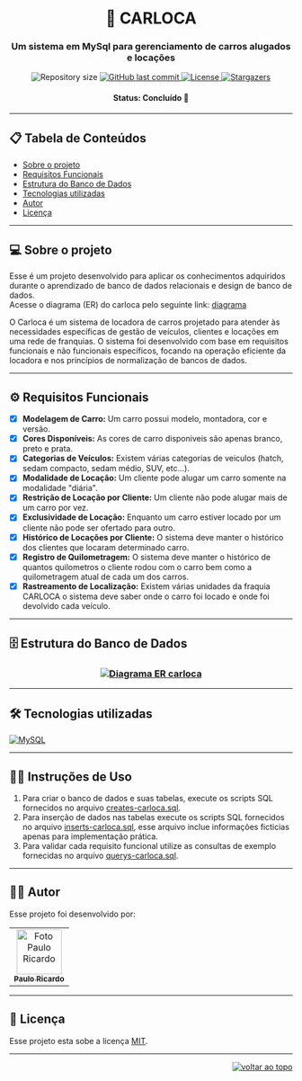 <h1 align="center">🚗 CARLOCA</h1>

<h3 align="center">Um sistema em MySql para gerenciamento de carros alugados e locações</h3>

<div align="center">
  <img alt="Repository size" src="https://img.shields.io/github/repo-size/Paulo-Ricard0/carlocaDB?color=9580FF">
  
  <a href="https://github.com/Paulo-Ricard0/carlocaDB/commits/main">
    <img alt="GitHub last commit" src="https://img.shields.io/github/last-commit/Paulo-Ricard0/carlocaDB?color=9580FF">
  </a>
  
   <a href="./LICENSE">
     <img alt="License" src="https://img.shields.io/badge/license-MIT-9580FF">
   </a>
   
   <a href="https://github.com/Paulo-Ricard0/carlocaDB/stargazers">
    <img alt="Stargazers" src="https://img.shields.io/github/stars/Paulo-Ricard0/carlocaDB?style=social">
  </a>
</div>

<h4 align="center">
   Status: Concluído 🚀
</h4>

---

## 📋 Tabela de Conteúdos
- [Sobre o projeto](#-sobre-o-projeto)
- [Requisitos Funcionais](#️-requisitos-funcionais)
- [Estrutura do Banco de Dados](#%EF%B8%8F-estrutura-do-banco-de-dados)
- [Tecnologias utilizadas](#%EF%B8%8F-tecnologias-utilizadas)
- [Autor](#-autor)
- [Licença](#-licença)

---

## 💻 Sobre o projeto

Esse é um projeto desenvolvido para aplicar os conhecimentos adquiridos durante o aprendizado de banco de dados relacionais e design de banco de dados.</br>
Acesse o diagrama (ER) do carloca pelo seguinte link: [diagrama](https://dbdiagram.io/d/Carloca-657e03ff56d8064ca0288458)

O Carloca é um sistema de locadora de carros projetado para atender às necessidades específicas de gestão de veículos, clientes e locações em uma rede de franquias. O sistema foi desenvolvido com base em requisitos funcionais e não funcionais específicos, focando na operação eficiente da locadora e nos princípios de normalização de bancos de dados.

---

## ⚙️ Requisitos Funcionais

- [x] **Modelagem de Carro:** Um carro possui modelo, montadora, cor e versão.
- [x] **Cores Disponíveis:** As cores de carro disponiveis são apenas branco, preto e prata.
- [x] **Categorias de Veículos:** Existem várias categorias de veiculos (hatch, sedam compacto, sedam médio, SUV, etc...).
- [x] **Modalidade de Locação:** Um cliente pode alugar um carro somente na modalidade "diária".
- [x] **Restrição de Locação por Cliente:** Um cliente não pode alugar mais de um carro por vez.
- [x] **Exclusividade de Locação:** Enquanto um carro estiver locado por um cliente não pode ser ofertado para outro.
- [x] **Histórico de Locações por Cliente:** O sistema deve manter o histórico dos clientes que locaram determinado carro.
- [x] **Registro de Quilometragem:** O sistema deve manter o histórico de quantos quilometros o cliente rodou com o carro bem como a quilometragem atual de cada um dos carros.
- [x] **Rastreamento de Localização:** Existem várias unidades da fraquia CARLOCA o sistema deve saber onde o carro foi locado e onde foi devolvido cada veículo.

---

## 🗄️ Estrutura do Banco de Dados

<h3 align="center">
    <a href="#"><img alt="Diagrama ER carloca" title="diagrama carloca" src="https://firebasestorage.googleapis.com/v0/b/uploads-58ebc.appspot.com/o/diagramaER-carloca.png?alt=media&token=26adde01-4ab6-4842-8af7-fb74b9d2a838" /></a>
</h3>

---

## 🛠️ Tecnologias utilizadas

<a href="https://dev.mysql.com/"><img alt="MySQL" src="https://img.shields.io/badge/MySQL-9580FF?style=for-the-badge&logo=MySQL&logoColor=white"></a>

---

## 👨‍💻 Instruções de Uso

1. Para criar o banco de dados e suas tabelas, execute os scripts SQL fornecidos no arquivo [creates-carloca.sql](./creates-carloca.sql).
2. Para inserção de dados nas tabelas execute os scripts SQL fornecidos no arquivo [inserts-carloca.sql](./inserts-carloca.sql), esse arquivo inclue informações ficticias apenas para implementação prática.
3. Para validar cada requisito funcional utilize as consultas de exemplo fornecidas no arquivo [querys-carloca.sql](./querys-carloca.sql).

---

## 🧑‍💻 Autor

Esse projeto foi desenvolvido por:

<table>
  <tr>
    <td align="center"><a href="https://www.linkedin.com/in/paulo-ricardo-magalh%C3%A3es/"><img src="https://firebasestorage.googleapis.com/v0/b/quiz-baleias.appspot.com/o/ultima2.jpg?alt=media&token=68c74a20-9738-4d63-9aaf-b02608678c93" width="80px" alt="Foto Paulo Ricardo"/><br /><sub><b>Paulo Ricardo</b></sub></a><br /></td>
  </tr>
</table>

---

## 📝 Licença

Esse projeto esta sobe a licença [MIT](./LICENSE).

---

<p align="right"><a href="#top"><img src="https://img.shields.io/static/v1?label&message=voltar+ao+topo&color=30363d&style=flat&logo" alt="voltar ao topo" /></a></p>
